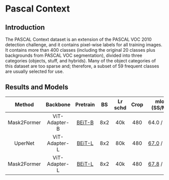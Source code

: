 # Pascal Context

<!-- [ALGORITHM] -->

## Introduction

The PASCAL Context dataset is an extension of the PASCAL VOC 2010 detection challenge, and it contains pixel-wise labels for all training images. It contains more than 400 classes (including the original 20 classes plus backgrounds from PASCAL VOC segmentation), divided into three categories (objects, stuff, and hybrids). Many of the object categories of this dataset are too sparse and; therefore, a subset of 59 frequent classes are usually selected for use.

## Results and Models

|   Method    |   Backbone    |                                                       Pretrain                                                        | BS  | Lr schd | Crop |                                                                                      mIoU (SS/MS)                                                                                       | #Param |                                   Config                                   |                                                                                                                              Download                                                                                                                              |
| :---------: | :-----------: | :-------------------------------------------------------------------------------------------------------------------: | :-: | :-----: | :--: | :-------------------------------------------------------------------------------------------------------------------------------------------------------------------------------------: | :----: | :------------------------------------------------------------------------: | :----------------------------------------------------------------------------------------------------------------------------------------------------------------------------------------------------------------------------------------------------------------: |
| Mask2Former | ViT-Adapter-B | [BEiT-B](https://conversationhub.blob.core.windows.net/beit-share-public/beit/beit_base_patch16_224_pt22k_ft22k.pth)  | 8x2 |   40k   | 480  |                                                                                       64.0 / 64.4                                                                                       |  120M  | [config](./mask2former_beit_adapter_base_480_40k_pascal_context_59_ss.py)  | [ckpt](https://github.com/czczup/ViT-Adapter/releases/download/v0.2.8/mask2former_beit_adapter_base_480_40k_pascal_context_59.pth.tar) \| [log](https://huggingface.co/czczup/ViT-Adapter/raw/main/mask2former_beit_adapter_base_480_40k_pascal_context_59_ss.log) |
|   UperNet   | ViT-Adapter-L | [BEiT-L](https://conversationhub.blob.core.windows.net/beit-share-public/beit/beit_large_patch16_224_pt22k_ft22k.pth) | 8x2 |   80k   | 480  | [67.0](https://drive.google.com/file/d/1BxnwkxGZzncpd_G4cDmHPB6Pq681YogD/view?usp=sharing) / [67.5](https://drive.google.com/file/d/1Ff-6CGyNs5_ORrlLnyYkV9spE59UjwiT/view?usp=sharing) |  451M  |   [config](./upernet_beit_adapter_large_480_80k_pascal_context_59_ss.py)   |    [ckpt](https://github.com/czczup/ViT-Adapter/releases/download/v0.2.7/upernet_beit_adapter_large_480_80k_pascal_context_59.pth.tar) \| [log](https://huggingface.co/czczup/ViT-Adapter/raw/main/upernet_beit_adapter_large_480_80k_pascal_context_59_ss.log)    |
| Mask2Former | ViT-Adapter-L | [BEiT-L](https://conversationhub.blob.core.windows.net/beit-share-public/beit/beit_large_patch16_224_pt22k_ft22k.pth) | 8x2 |   40k   | 480  | [67.8](https://drive.google.com/file/d/1AbC7DZeTjZVIqNTRWFCkc16FHEmxvDNK/view?usp=sharing) / [68.2](https://drive.google.com/file/d/1gl_gPF7pxjWKvUubK7g1CB5wtihuAWgA/view?usp=sharing) |  568M  | [config](./mask2former_beit_adapter_large_480_40k_pascal_context_59_ss.py) |  [ckpt](https://github.com/czczup/ViT-Adapter/releases/download/v0.2.7/mask2former_beit_adapter_large_480_40k_pascal_context_59.zip) \| [log](https://huggingface.co/czczup/ViT-Adapter/raw/main/mask2former_beit_adapter_large_480_40k_pascal_context_59_ss.log)  |
